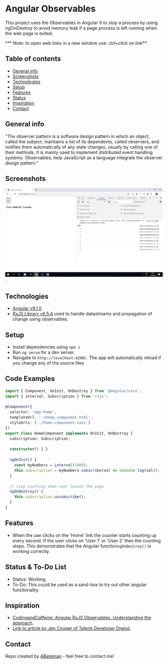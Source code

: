 # Angular Observables

This project uses the Observables in Angular 9 to stop a process by using ngOnDestroy to avoid memory leak if a page process is left running when the web page is exited.

*** Note: to open web links in a new window use: _ctrl+click on link_**

## Table of contents

* [General info](#general-info)
* [Screenshots](#screenshots)
* [Technologies](#technologies)
* [Setup](#setup)
* [Features](#features)
* [Status](#status)
* [Inspiration](#inspiration)
* [Contact](#contact)

## General info

"The observer pattern is a software design pattern in which an object, called the subject, maintains a list of its dependents, called observers, and notifies them automatically of any state changes, usually by calling one of their methods. It is mainly used to implement distributed event handling systems. Observables, help JavaScript as a language integrate the observer design pattern."

## Screenshots

![Example screenshot](./img/observables.png).

## Technologies

* [Angular v9.1.0](https://angular.io/)
* [RxJS Library v6.5.4](https://angular.io/guide/rx-library) used to handle datastreams and propagation of change using observables.

## Setup

* Install dependencies using `npm i`
* Run `ng serve` for a dev server.
* Navigate to `http://localhost:4200/`. The app will automatically reload if you change any of the source files

## Code Examples

```typescript
import { Component, OnInit, OnDestroy } from '@angular/core';
import { interval, Subscription } from 'rxjs';

@Component({
  selector: 'app-home',
  templateUrl: './home.component.html',
  styleUrls: ['./home.component.sass']
})
export class HomeComponent implements OnInit, OnDestroy {
  subscription: Subscription;

  constructor() { }

  ngOnInit() {
    const myNumbers = interval(1000);
    this.subscription = myNumbers.subscribe(val => console.log(val));
  }

  // stop counting when user leaves the page
  ngOnDestroy() {
    this.subscription.unsubscribe();
  }
}

```

## Features

* When the use clicks on the 'Home' link the counter starts counting up every second. If the user clicks on 'User 1' or 'User 2' then the counting stops. This demonstrates that the Angular function`ngOnDestroy()` is working correctly.

## Status & To-Do List

* Status: Working.
* To-Do: This could be used as a sand-box to try out other angular functionality.

## Inspiration

* [CodingandCaffeine: Angular RxJS Observables. Understanding the approach](https://www.youtube.com/watch?v=R7Y8k8mHEeA).
* [Link to article by Jen Cooper of Telerik Developer Digest:](https://developer.telerik.com/topics/web-development/introduction-observables-angular-developers/)

## Contact

Repo created by [ABateman](https://www.andrewbateman.org) - feel free to contact me!
